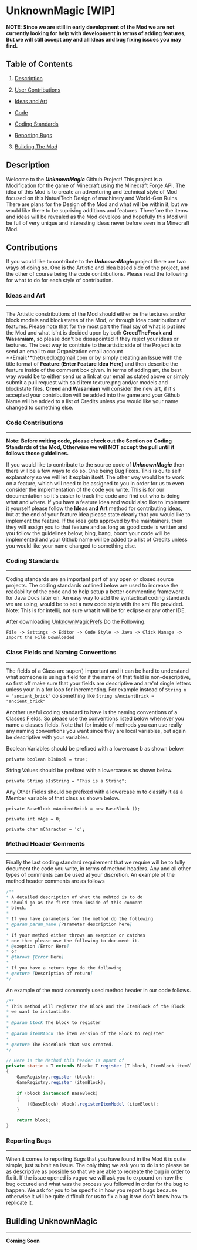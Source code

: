 # UnknownMagic [WIP]

**NOTE: Since we are still in early development of the Mod we are not currently looking for help with development in terms of adding features, But we will still accept any and all Ideas and bug fixing issues you may find.**

## Table of Contents

1. [Description](#description)

2. [User Contributions](#contributions)

  * [Ideas and Art](#ideas_and_art)
  
  * [Code](#code_contributions)
  
  * [Coding Standards](#coding_standards)
  
  * [Reporting Bugs](#reporting_bugs)
  
3. [Building The Mod](#building_the_mod)



## <a name="description"></a>Description
Welcome to the **_UnknownMagic_** Github Project! This project is a Modification for the game of Minecraft using the Minecraft Forge API. The idea of this Mod is to create an adventuring and technical style of Mod focused on this NatualTech Design of machinery and World-Gen Ruins. There are plans for the Design of the Mod and what will be within it, but we would like there to be suprising additions and features. Therefore the items and ideas will be revealed as the Mod develops and hopefully this Mod will be full of very unique and interesting ideas never before seen in a Minecraft Mod.



## <a name="contributions"></a>Contributions
If you would like to contribute to the **_UnknownMagic_** project there are two ways of doing so. One is the Artistic and Idea based side of the project, and the other of course being the code contributions. Please read the following for what to do for each style of contribution.



### <a name="ideas_and_art"></a>Ideas and Art
---
The Artistic constributions of the Mod should either be the textures and/or block models and blockstates of the Mod, or through Idea contributions of features. Please note that for the most part the final say of what is put into the Mod and what is'nt is decided upon by both **CreedTheFreak and Wasamiam**, so please don't be dissapointed if they reject your ideas or textures. The best way to contriute to the artistic side of the Project is to send an email to our Organization email account **Email:**thetruedlp@gmail.com or by simply creating an Issue with the title format of **Feature:(Enter Feature Idea Here)** and then describe the feature inside of the comment box given. In terms of adding art, the best way would be to either send us a link at our email as stated above or simply submit a pull request with said item texture.png and/or models and blockstate files. **Creed and Wasamiam** will consider the new art, if it's accepted your contribution will be added into the game and your Github Name will be added to a list of Credits unless you would like your name changed to something else.



### <a name="code_contributions"></a>Code Contributions
---
**Note: Before writing code, please check out the Section on Coding Standards of the Mod, Otherwise we will NOT accept the pull until it follows those guidelines.**

If you would like to contribute to the source code of **_UnknownMagic_** then there will be a few ways to do so. One being Bug Fixes. This is quite self explanatory so we will let it explain itself. The other way would be to work on a feature, which will need to be assigned to you in order for us to even consider the implementation of the code you write. This is for our documentation so it's easier to track the code and find out who is doing what and where. If you have a feature Idea and would also like to implement it yourself please follow the **Ideas and Art** method for contributing ideas, but at the end of your feature idea please state clearly that you would like to implement the feature. If the idea gets approved by the maintainers, then they will assign you to that feature and as long as good code is written and you follow the guidelines below, bing, bang, boom your code will be implemented and your Github name will be added to a list of Credits unless you would like your name changed to something else.



### <a name="coding_standards"></a>Coding Standards
---
Coding standards are an important part of any open or closed source projects. The coding standards outlined below are used to increase the readability of the code and to help setup a better commenting framework for Java Docs later on. An easy way to add the syntactical coding standards we are using, would be to set a new code style with the xml file provided. Note: This is for intellij, not sure what it will be for eclipse or any other IDE.

After downloading [UnknownMagicPrefs](https://drive.google.com/open?id=0B1zEH8ickvVzNzRfRGJzLVUzV1U) Do the Following.

`File -> Settings -> Editor -> Code Style -> Java -> Click Manage -> Import the File Downloaded`



### Class Fields and Naming Conventions
---

The fields of a Class are super() important and it can be hard to understand what someone is using a field for if the name of that field is non-descriptive, so first off make sure that your fields are descriptive and are'nt single letters unless your in a for loop for incrementing. For example instead of `String n = "ancient_brick"` do something like `String sAncientBrick = "ancient_brick" `

Another useful coding standard to have is the naming conventions of a Classes Fields. So please use the conventions listed below whenever you name a classes fields. Note that for inside of methods you can use really any naming conventions you want since they are local variables, but again be descriptive with your variables.

Boolean Variables should be prefixed with a lowercase b as shown below.

`private boolean bIsBool = true;`

String Values should be prefixed with a lowercase s as shown below.

`private String sIsString = "This is a String";`

Any Other Fields should be prefixed with a lowercase m to classify it as a Member variable of that class as shown below.

`private BaseBlock mAncientBrick = new BaseBlock ();`

`private int mAge = 0;`

`private char mCharacter = 'c';`



### Method Header Comments
---

Finally the last coding standard requirement that we require will be to fully document the code you write, in terms of method headers. Any and all other types of comments can be used at your discretion. An example of the method header comments are as follows

```java
/**
* A detailed description of what the mehtod is to do
* should go as the first item inside of this comment
* block.
*
* If you have parameters for the method do the following
* @param param_name [Parameter description here]
*
* If your method either throws an exeption or catches
* one then please use the following to document it.
* @exeption [Error Here]
* or
* @throws [Error Here]
*
* If you have a return type do the following
* @return [Description of return]
*/
```

An example of the most commonly used method header in our code follows.

```java
/**
* This method will register the Block and the ItemBlock of the Block
* we want to instantiate.
*
* @param block The block to register
*
* @param itemBlock The item version of the Block to register
*
* @return The BaseBlock that was created.
*/

// Here is the Method this header is apart of
private static < T extends Block> T register (T block, ItemBlock itemBlock)
{
	GameRegistry.register (block);
	GameRegistry.register (itemBlock);
  
	if (block instanceof BaseBlock)
	{
		((BaseBlock) block).registerItemModel (itemBlock);
	}

	return block;
}
```




### <a name="reporting_bugs"></a>Reporting Bugs
---
When it comes to reporting Bugs that you have found in the Mod it is quite simple, just submit an issue. The only thing we ask you to do is to please be as descriptive as possible so that we are able to recreate the bug in order to fix it. If the issue opened is vague we will ask you to expound on how the bug occured and what was the process you followed in order for the bug to happen. We ask for you to be specific in how you report bugs because otherwise it will be quite difficult for us to fix a bug it we don't know how to replicate it.




## <a name="building_the_mod"></a>Building UnknownMagic
---
**Coming Soon**
